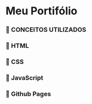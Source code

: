 # Meu Portifólio

### 📑 CONCEITOS UTILIZADOS

### 🔴 HTML

### 🔴 CSS

### 🔴 JavaScript

### 🔴 Github Pages

